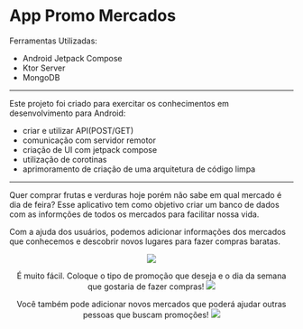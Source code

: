 # App Promo Mercados 

Ferramentas Utilizadas:
 <ul>
  <li>Android Jetpack Compose</li>
  <li>Ktor Server</li>
  <li>MongoDB</li>
</ul> 

<hr class="rounded">

Este projeto foi criado para exercitar os conhecimentos em desenvolvimento para Android:

<ul>
  <li>criar e utilizar API(POST/GET)</li>
  <li>comunicação com servidor remotor</li>
  <li>criação de UI com jetpack compose</li>
  <li>utilização de corotinas</li>
  <li>aprimoramento de criação de uma arquitetura de código limpa</li>
    
</ul> 
<hr class="rounded">

Quer comprar frutas e verduras hoje porém não sabe em qual mercado é dia de feira?
Esse aplicativo tem como objetivo criar um banco de dados com as informções de todos os mercados para facilitar nossa vida.

Com a ajuda dos usuários, podemos adicionar informações dos mercados que conhecemos e descobrir novos lugares para fazer compras baratas.

<p align="center">
  <img src="https://i.postimg.cc/MTVCDCRG/Screenshot-20230123-200024.png">
</p>
<p align="center">
É muito fácil. Coloque o tipo de promoção que deseja e o dia da semana que gostaria de fazer compras!
  <img src="https://i.postimg.cc/2yYPX0F7/Screenshot-20230123-200044.png">
</p>
<p align="center">
Você também pode adicionar novos mercados que poderá ajudar outras pessoas que buscam promoções!
  <img src="https://i.postimg.cc/QCqRLcfG/Screenshot-20230123-200119.png">
</p>
